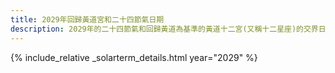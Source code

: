 ```yaml
---
title: 2029年回歸黃道宮和二十四節氣日期
description: 2029年的二十四節氣和回歸黃道為基準的黃道十二宮(又稱十二星座)的交界日期，常見於西洋占星術和星座運程
---
```

{% include_relative _solarterm_details.html year="2029" %}
